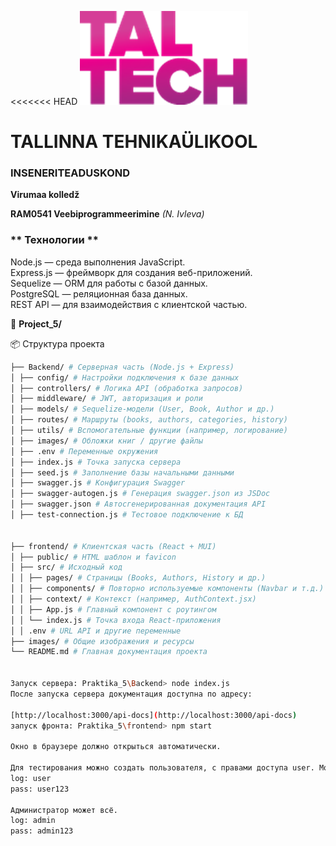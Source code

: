 <<<<<<< HEAD
![TalTech Logo](images/tal-tech.png)

# TALLINNA TEHNIKAÜLIKOOL

### INSENERITEADUSKOND

**Virumaa kolledž**

**RAM0541 Veebiprogrammeerimine** _(N. Ivleva)_

### ** Технологии **

Node.js — среда выполнения JavaScript.<br>
Express.js — фреймворк для создания веб-приложений.<br>
Sequelize — ORM для работы с базой данных.<br>
PostgreSQL — реляционная база данных.<br>
REST API — для взаимодействия с клиентской частью.<br>

📂 **Project_5/**

📦 Структура проекта

```bash
├── Backend/ # Серверная часть (Node.js + Express)
│ ├── config/ # Настройки подключения к базе данных
│ ├── controllers/ # Логика API (обработка запросов)
│ ├── middleware/ # JWT, авторизация и роли
│ ├── models/ # Sequelize-модели (User, Book, Author и др.)
│ ├── routes/ # Маршруты (books, authors, categories, history)
│ ├── utils/ # Вспомогательные функции (например, логирование)
│ ├── images/ # Обложки книг / другие файлы
│ ├── .env # Переменные окружения
│ ├── index.js # Точка запуска сервера
│ ├── seed.js # Заполнение базы начальными данными
│ ├── swagger.js # Конфигурация Swagger
│ ├── swagger-autogen.js # Генерация swagger.json из JSDoc
│ ├── swagger.json # Автосгенерированная документация API
│ ├── test-connection.js # Тестовое подключение к БД


├── frontend/ # Клиентская часть (React + MUI)
│ ├── public/ # HTML шаблон и favicon
│ ├── src/ # Исходный код
│ │ ├── pages/ # Страницы (Books, Authors, History и др.)
│ │ ├── components/ # Повторно используемые компоненты (Navbar и т.д.)
│ │ ├── context/ # Контекст (например, AuthContext.jsx)
│ │ ├── App.js # Главный компонент с роутингом
│ │ └── index.js # Точка входа React-приложения
│ │ .env # URL API и другие переменные
├── images/ # Общие изображения и ресурсы
└── README.md # Главная документация проекта


Запуск сервера: Praktika_5\Backend> node index.js
После запуска сервера документация доступна по адресу:

[http://localhost:3000/api-docs](http://localhost:3000/api-docs)
запуск фронта: Praktika_5\frontend> npm start

Окно в браузере должно открыться автоматически.

Для тестирования можно создать пользователя, с правами доступа user. Может только просматривать книги и добавлять коментарии, удалять только свои.
log: user
pass: user123

Администратор может всё.
log: admin
pass: admin123
```
